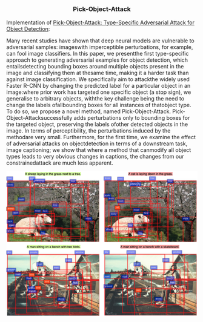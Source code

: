 

# 
<h3 align="center">
<p>Pick-Object-Attack
</h3>

Implementation of [Pick-Object-Attack: Type-Specific Adversarial Attack for Object Detection](https://arxiv.org/abs/2006.03184):

Many recent studies have shown that deep neural models are vulnerable to adversarial samples: imageswith imperceptible perturbations, for example, can fool image classifiers.  In this paper, we presentthe first type-specific approach to generating adversarial examples for object detection, which entailsdetecting bounding boxes around multiple objects present in the image and classifying them at thesame time, making it a harder task than against image classification.  We specifically aim to attackthe widely used Faster R-CNN by changing the predicted label for a particular object in an image:where prior work has targeted one specific object (a stop sign), we generalise to arbitrary objects, withthe key challenge being the need to change the labels ofallbounding boxes for all instances of thatobject type.  To do so, we propose a novel method, named Pick-Object-Attack.  Pick-Object-Attacksuccessfully adds perturbations only to bounding boxes for the targeted object, preserving the labels ofother detected objects in the image. In terms of perceptibility, the perturbations induced by the methodare very small.  Furthermore, for the first time, we examine the effect of adversarial attacks on objectdetection in terms of a downstream task, image captioning;  we show that where a method that canmodify all object types leads to very obvious changes in captions, the changes from our constrainedattack are much less apparent.
<p align="center">
<img src="img/example_caption.png" width=800 high=600>
</p>

